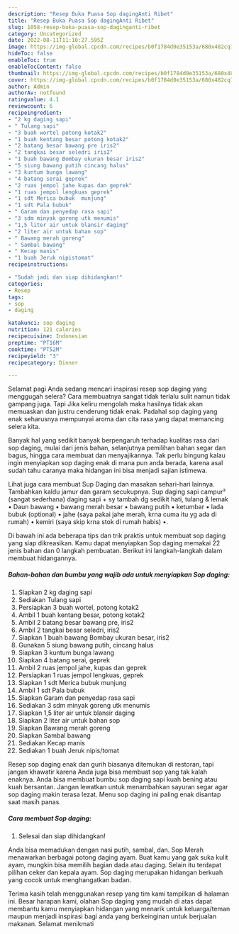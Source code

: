 ```yaml
---
description: "Resep Buka Puasa Sop dagingAnti Ribet"
title: "Resep Buka Puasa Sop dagingAnti Ribet"
slug: 1058-resep-buka-puasa-sop-daginganti-ribet
category: Uncategorized
date: 2022-08-11T11:10:27.595Z
image: https://img-global.cpcdn.com/recipes/b0f1784d0e35153a/680x482cq70/sop-daging-foto-resep-utama.jpg
hideToc: false
enableToc: true
enableTocContent: false
thumbnail: https://img-global.cpcdn.com/recipes/b0f1784d0e35153a/680x482cq70/sop-daging-foto-resep-utama.jpg
cover: https://img-global.cpcdn.com/recipes/b0f1784d0e35153a/680x482cq70/sop-daging-foto-resep-utama.jpg
author: Admin
authorAv: notfound
ratingvalue: 4.1
reviewcount: 6
recipeingredient:
- "2 kg daging sapi"
- " Tulang sapi"
- "3 buah wortel potong kotak2"
- "1 buah kentang besar potong kotak2"
- "2 batang besar bawang pre iris2"
- "2 tangkai besar seledri iris2"
- "1 buah bawang Bombay ukuran besar iris2"
- "5 siung bawang putih cincang halus"
- "3 kuntum bunga lawang"
- "4 batang serai geprek"
- "2 ruas jempol jahe kupas dan geprek"
- "1 ruas jempol lengkuas geprek"
- "1 sdt Merica bubuk  munjung"
- "1 sdt Pala bubuk"
- " Garam dan penyedap rasa sapi"
- "3 sdm minyak goreng utk menumis"
- "1,5 liter air untuk blansir daging"
- "2 liter air untuk bahan sop"
- " Bawang merah goreng"
- " Sambal bawang"
- " Kecap manis"
- "1 buah Jeruk nipistomat"
recipeinstructions:

- "Sudah jadi dan siap dihidangkan!"
categories:
- Resep
tags:
- sop
- daging

katakunci: sop daging 
nutrition: 121 calories
recipecuisine: Indonesian
preptime: "PT16M"
cooktime: "PT52M"
recipeyield: "3"
recipecategory: Dinner

---
```



Selamat pagi Anda sedang mencari inspirasi resep sop daging yang menggugah selera? Cara membuatnya sangat tidak terlalu sulit namun tidak gampang juga. Tapi Jika keliru mengolah maka hasilnya tidak akan memuaskan dan justru cenderung tidak enak. Padahal sop daging yang enak seharusnya mempunyai aroma dan cita rasa yang dapat memancing selera kita.


Banyak hal yang sedikit banyak berpengaruh terhadap kualitas rasa dari sop daging, mulai dari jenis bahan, selanjutnya pemilihan bahan segar dan bagus, hingga cara membuat dan menyajikannya. Tak perlu bingung kalau ingin menyiapkan sop daging enak di mana pun anda berada, karena asal sudah tahu caranya maka hidangan ini bisa menjadi sajian istimewa.

Lihat juga cara membuat Sup Daging dan masakan sehari-hari lainnya. Tambahkan kaldu jamur dan garam secukupnya. Sup daging sapi campur² (sangat sederhana) daging sapi + sy tambah dg sedikit hati, tulang &amp; lemak • Daun bawang • bawang merah besar • bawang putih • ketumbar • lada bubuk (optional) • jahe (saya pakai jahe merah, krna cuma itu yg ada di rumah) • kemiri (saya skip krna stok di rumah habis) •.


Di bawah ini ada beberapa tips dan trik praktis untuk membuat sop daging yang siap dikreasikan. Kamu dapat menyiapkan Sop daging memakai 22 jenis bahan dan 0 langkah pembuatan. Berikut ini langkah-langkah dalam membuat hidangannya.

<!--inarticleads1-->

##### Bahan-bahan dan bumbu yang wajib ada untuk menyiapkan Sop daging:

1. Siapkan 2 kg daging sapi
1. Sediakan  Tulang sapi
1. Persiapkan 3 buah wortel, potong kotak2
1. Ambil 1 buah kentang besar, potong kotak2
1. Ambil 2 batang besar bawang pre, iris2
1. Ambil 2 tangkai besar seledri, iris2
1. Siapkan 1 buah bawang Bombay ukuran besar, iris2
1. Gunakan 5 siung bawang putih, cincang halus
1. Siapkan 3 kuntum bunga lawang
1. Siapkan 4 batang serai, geprek
1. Ambil 2 ruas jempol jahe, kupas dan geprek
1. Persiapkan 1 ruas jempol lengkuas, geprek
1. Siapkan 1 sdt Merica bubuk  munjung
1. Ambil 1 sdt Pala bubuk
1. Siapkan  Garam dan penyedap rasa sapi
1. Sediakan 3 sdm minyak goreng utk menumis
1. Siapkan 1,5 liter air untuk blansir daging
1. Siapkan 2 liter air untuk bahan sop
1. Siapkan  Bawang merah goreng
1. Siapkan  Sambal bawang
1. Sediakan  Kecap manis
1. Sediakan 1 buah Jeruk nipis/tomat


Resep sop daging enak dan gurih biasanya ditemukan di restoran, tapi jangan khawatir karena Anda juga bisa membuat sop yang tak kalah enaknya. Anda bisa membuat bumbu sop daging sapi kuah bening atau kuah bersantan. Jangan lewatkan untuk menambahkan sayuran segar agar sop daging makin terasa lezat. Menu sop daging ini paling enak disantap saat masih panas. 

<!--inarticleads2-->

##### Cara membuat Sop daging:


1. Selesai dan siap dihidangkan!

Anda bisa memadukan dengan nasi putih, sambal, dan. Sop Merah menawarkan berbagai potong daging ayam. Buat kamu yang gak suka kulit ayam, mungkin bisa memilih bagian dada atau daging. Selain itu terdapat pilihan ceker dan kepala ayam. Sop daging merupakan hidangan berkuah yang cocok untuk menghangatkan badan. 

Terima kasih telah menggunakan resep yang tim kami tampilkan di halaman ini. Besar harapan kami, olahan Sop daging yang mudah di atas dapat membantu kamu menyiapkan hidangan yang menarik untuk keluarga/teman maupun menjadi inspirasi bagi anda yang berkeinginan untuk berjualan makanan. Selamat menikmati
